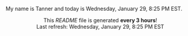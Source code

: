 My name is Tanner and today is Wednesday, January 29, 8:25 PM EST.

<p align="center">This <i>README</i> file is generated <b>every 3 hours</b>!</br>Last refresh: Wednesday, January 29, 8:25 PM EST<br /></p>
